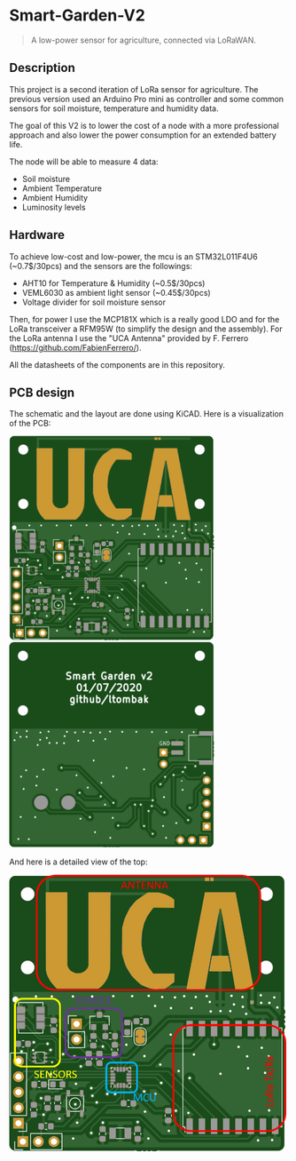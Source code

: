 # Smart-Garden-V2
> A low-power sensor for agriculture, connected via LoRaWAN.

## Description
This project is a second iteration of LoRa sensor for agriculture. The previous version used an Arduino Pro mini as controller and some common sensors for soil moisture, temperature and humidity data.

The goal of this V2 is to lower the cost of a node with a more professional approach and also lower the power consumption for an extended battery life.

The node will be able to measure 4 data:
- Soil moisture
- Ambient Temperature
- Ambient Humidity
- Luminosity levels

## Hardware
To achieve low-cost and low-power, the mcu is an STM32L011F4U6 (~0.7$/30pcs) and the sensors are the followings:
  - AHT10 for Temperature & Humidity (~0.5$/30pcs)
  - VEML6030 as ambient light sensor (~0.45$/30pcs)
  - Voltage divider for soil moisture sensor

Then, for power I use the MCP181X which is a really good LDO and for the LoRa transceiver a RFM95W (to simplify the design and the assembly).
For the LoRa antenna I use the "UCA Antenna" provided by F. Ferrero (https://github.com/FabienFerrero/).

All the datasheets of the components are in this repository.

## PCB design
The schematic and the layout are done using KiCAD.
Here is a visualization of the PCB:

<p>
  <img src="img/PCB_top_render.svg" alt="drawing" width="370"/>
  <img src="img/PCB_bottom_render.svg" alt="drawing" width="370"/>
</p>

And here is a detailed view of the top:

<p>
  <img src="img/Render_top_detailed.png" alt="drawing" width="500"/>
</p>
